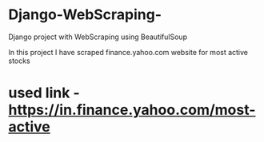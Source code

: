 # Django-WebScraping-
Django project with WebScraping using BeautifulSoup

In this project I have scraped finance.yahoo.com website for most active stocks 


# used link -  https://in.finance.yahoo.com/most-active


